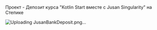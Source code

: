 Проект - Депозит курса "Kotlin Start вместе с Jusan Singularity" на Степике

![Uploading JusanBankDeposit.png…]()
